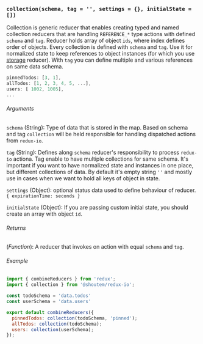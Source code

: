 ### `collection(schema, tag = '', settings = {}, initialState = [])`
Collection is generic reducer that enables creating typed and named collection reducers that are handling
`REFERENCE_*` type actions with defined `schema` and `tag`. Reducer holds array of object `ids`, where
index defines order of objects. Every collection is defined with `schema` and `tag`. Use it for normalized state
to keep references to object instances (for which you use [storage](collection.md) reducer). With `tag` you can define
multiple and various references on same data schema.

```javascript
pinnedTodos: [3, 1],
allTodos: [1, 2, 3, 4, 5, ...],
users: [ 1002, 1005],
...
```

###### Arguments
`schema` (String): Type of data that is stored in the map. Based on schema and tag `collection` will be held responsible
for handling dispatched actions from `redux-io`.

`tag` (String): Defines along `schema` reducer's responsibility to process `redux-io` actiona. Tag enable to have
multiple collections for same schema. It's important if you want to have normalized state and instances in one place,
but different collections of data. By default it's empty string `''` and mostly use in cases when we want to hold all
keys of object in state.

`settings` (Object): optional status data used to define behaviour of reducer.
``` { expirationTime: seconds } ```

`initialState` (Object): If you are passing custom initial state, you should create an array with object `id`.

###### Returns
(*Function*): A reducer that invokes on action with equal `schema` and `tag`.

###### Example

```javascript
import { combineReducers } from 'redux';
import { collection } from '@shoutem/redux-io';

const todoSchema = 'data.todos'
const userSchema = 'data.users'

export default combineReducers({
  pinnedTodos: collection(todoSchema, 'pinned');
  allTodos: collection(todoSchema);
  users: collection(userSchema);
});

```
